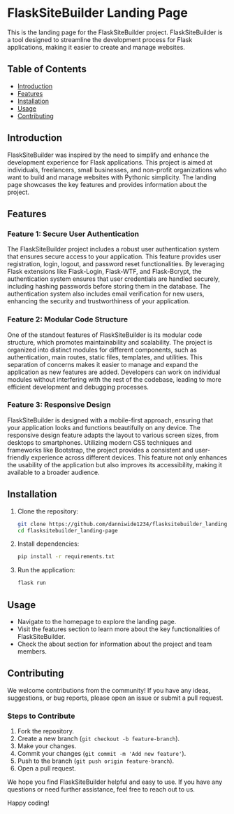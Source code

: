 # FlaskSiteBuilder Landing Page

This is the landing page for the FlaskSiteBuilder project. FlaskSiteBuilder is a tool designed to streamline the development process for Flask applications, making it easier to create and manage websites.

## Table of Contents

- [Introduction](#introduction)
- [Features](#features)
- [Installation](#installation)
- [Usage](#usage)
- [Contributing](#contributing)


## Introduction

FlaskSiteBuilder was inspired by the need to simplify and enhance the development experience for Flask applications. This project is aimed at individuals, freelancers, small businesses, and non-profit organizations who want to build and manage websites with Pythonic simplicity. The landing page showcases the key features and provides information about the project.

## Features

### Feature 1: Secure User Authentication
The FlaskSiteBuilder project includes a robust user authentication system that ensures secure access to your application. This feature provides user registration, login, logout, and password reset functionalities. By leveraging Flask extensions like Flask-Login, Flask-WTF, and Flask-Bcrypt, the authentication system ensures that user credentials are handled securely, including hashing passwords before storing them in the database. The authentication system also includes email verification for new users, enhancing the security and trustworthiness of your application.

### Feature 2: Modular Code Structure
One of the standout features of FlaskSiteBuilder is its modular code structure, which promotes maintainability and scalability. The project is organized into distinct modules for different components, such as authentication, main routes, static files, templates, and utilities. This separation of concerns makes it easier to manage and expand the application as new features are added. Developers can work on individual modules without interfering with the rest of the codebase, leading to more efficient development and debugging processes.

### Feature 3: Responsive Design
FlaskSiteBuilder is designed with a mobile-first approach, ensuring that your application looks and functions beautifully on any device. The responsive design feature adapts the layout to various screen sizes, from desktops to smartphones. Utilizing modern CSS techniques and frameworks like Bootstrap, the project provides a consistent and user-friendly experience across different devices. This feature not only enhances the usability of the application but also improves its accessibility, making it available to a broader audience.

## Installation

1. Clone the repository:
    ```bash
    git clone https://github.com/danniwide1234/flasksitebuilder_landing-page.git
    cd flasksitebuilder_landing-page
    ```

2. Install dependencies:
    ```bash
    pip install -r requirements.txt
    ```

3. Run the application:
    ```bash
    flask run
    ```

## Usage

- Navigate to the homepage to explore the landing page.
- Visit the features section to learn more about the key functionalities of FlaskSiteBuilder.
- Check the about section for information about the project and team members.

## Contributing

We welcome contributions from the community! If you have any ideas, suggestions, or bug reports, please open an issue or submit a pull request.

### Steps to Contribute

1. Fork the repository.
2. Create a new branch (`git checkout -b feature-branch`).
3. Make your changes.
4. Commit your changes (`git commit -m 'Add new feature'`).
5. Push to the branch (`git push origin feature-branch`).
6. Open a pull request.



We hope you find FlaskSiteBuilder helpful and easy to use. If you have any questions or need further assistance, feel free to reach out to us.

Happy coding!
